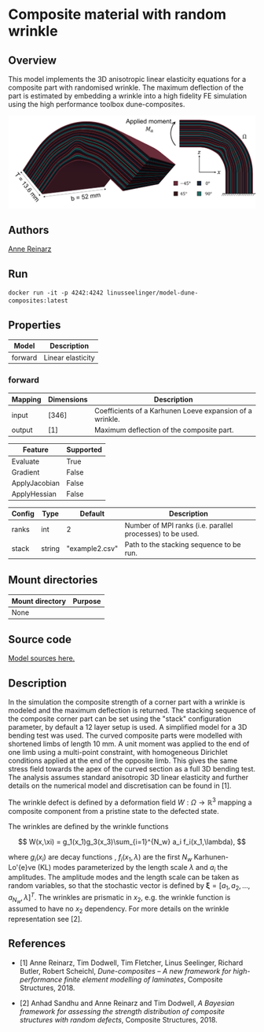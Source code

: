 # Composite material with random wrinkle

## Overview
This model implements the 3D anisotropic linear elasticity equations for a composite part with randomised wrinkle. The maximum deflection of the part is estimated by embedding a wrinkle into a high fidelity FE simulation using the high performance toolbox dune-composites. 

![Composite-Model](https://raw.githubusercontent.com/UM-Bridge/benchmarks/main/docs/source/images/femodel_new.png "Composite part with wrinkle")

## Authors
[Anne Reinarz](mailto:anne.k.reinarz@durham.ac.uk)


## Run
```
docker run -it -p 4242:4242 linusseelinger/model-dune-composites:latest
```

## Properties

Model | Description
---|---
forward | Linear elasticity

### forward
Mapping | Dimensions | Description
---|---|---
input | [346] | Coefficients of a Karhunen Loeve expansion of a wrinkle.
output | [1] | Maximum deflection of the composite part.

Feature | Supported
---|---
Evaluate | True
Gradient | False
ApplyJacobian | False
ApplyHessian | False

Config | Type | Default | Description
---|---|---|---
ranks | int | 2 | Number of MPI ranks (i.e. parallel processes) to be used.
stack | string | "example2.csv" | Path to the stacking sequence to be run.

## Mount directories
Mount directory | Purpose
---|---
None |

## Source code

[Model sources here.](https://github.com/UM-Bridge/benchmarks/tree/main/models/dune-composites)

## Description
In the simulation the composite strength of a corner part with a wrinkle is modeled and the maximum deflection is returned. The stacking sequence of the composite corner part can be set using the "stack" configuration parameter, by default a 12 layer setup is used. A simplified model for a 3D bending test was used. The curved composite parts were modelled with shortened limbs of length 10 mm. A unit moment was applied to the end of one limb using a multi-point constraint, with homogeneous Dirichlet conditions applied at the end of the opposite limb. This gives the same stress field towards the apex of the curved section as a full 3D bending test. The analysis assumes standard anisotropic 3D linear elasticity and further details on the numerical model and discretisation can be found in [1].

The wrinkle defect is defined by a deformation field $W:\Omega \rightarrow \mathbb R^3$ mapping a composite component from a pristine state to the defected state. 

The wrinkles are defined by the wrinkle functions

$$
  W(x,\xi) =  g_1(x_1)g_3(x_3)\sum_{i=1}^{N_w} a_i f_i(x_1,\lambda),
$$

where $g_i(x_i)$ are decay functions , $f_i(x_1,\lambda)$ are the first $N_w$ Karhunen-Lo\'{e}ve (KL) modes parameterized by the length scale $\lambda$ and $a_i$ the amplitudes. The amplitude modes and the length scale can be taken as random variables, so that the stochastic vector is defined by $\boldsymbol \xi = [a_1,a_2,\ldots,a_{N_w},\lambda]^T$.
The wrinkles are prismatic in $x_2$, e.g. the wrinkle function  is assumed to have no $x_2$ dependency. For more details on the wrinkle representation see [2].


## References
- [1] Anne Reinarz, Tim Dodwell, Tim Fletcher, Linus Seelinger, Richard Butler, Robert Scheichl, *Dune-composites – A new framework for high-performance finite element modelling of laminates*, Composite Structures, 2018.

- [2] Anhad Sandhu and Anne Reinarz and Tim Dodwell, *A Bayesian framework for assessing the strength distribution of composite structures with random defects*, Composite Structures, 2018.
